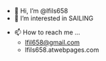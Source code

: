 - 👋 Hi, I’m @lfils658
- 👀 I’m interested in SAILING
<!--- 🌱 I’m currently learning ...
- 💞️ I’m looking to collaborate on ... --->
- 📫 How to reach me ...
  - lfil658@gmail.com
  - lfils658.atwebpages.com

<!---
lfils658/lfils658 is a ✨ special ✨ repository because its `README.md` (this file) appears on your GitHub profile.
You can click the Preview link to take a look at your changes.
--->
